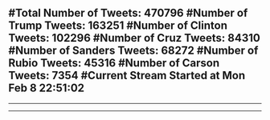 #Total Number of Tweets: 470796 
#Number of Trump Tweets: 163251
#Number of Clinton Tweets: 102296
#Number of Cruz Tweets: 84310
#Number of Sanders Tweets: 68272
#Number of Rubio Tweets: 45316
#Number of Carson Tweets: 7354
#Current Stream Started at Mon Feb  8 22:51:02
---
---
---
